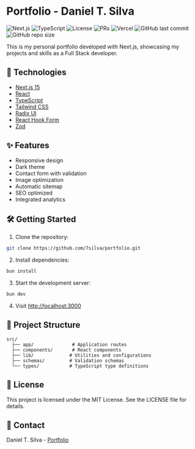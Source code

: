 # Portfolio - Daniel T. Silva

![Next.js](https://img.shields.io/badge/Next.js-15-black)
![TypeScript](https://img.shields.io/badge/TypeScript-5-blue)
![License](https://img.shields.io/badge/license-MIT-green)
![PRs](https://img.shields.io/badge/PRs-welcome-brightgreen)
![Vercel](https://vercelbadge.vercel.app/api/7silva/portfolio)
![GitHub last commit](https://img.shields.io/github/last-commit/7silva/portfolio)
![GitHub repo size](https://img.shields.io/github/repo-size/7silva/portfolio)

This is my personal portfolio developed with Next.js, showcasing my projects and skills as a Full Stack developer.

## 🚀 Technologies

- [Next.js 15](https://nextjs.org/)
- [React](https://reactjs.org/)
- [TypeScript](https://www.typescriptlang.org/)
- [Tailwind CSS](https://tailwindcss.com/)
- [Radix UI](https://www.radix-ui.com/)
- [React Hook Form](https://react-hook-form.com/)
- [Zod](https://github.com/colinhacks/zod)

## ✨ Features

- Responsive design
- Dark theme
- Contact form with validation
- Image optimization
- Automatic sitemap
- SEO optimized
- Integrated analytics

## 🛠️ Getting Started

1. Clone the repository:
```bash
git clone https://github.com/7silva/portfolio.git
```

2. Install dependencies:
```bash
bun install
```

3. Start the development server:
```bash
bun dev
```

4. Visit [http://localhost:3000](http://localhost:3000)

## 📁 Project Structure

```
src/
  ├── app/              # Application routes
  ├── components/       # React components
  ├── lib/             # Utilities and configurations
  ├── schemas/         # Validation schemas
  └── types/           # TypeScript type definitions
```

## 📝 License

This project is licensed under the MIT License. See the LICENSE file for details.

## 🤝 Contact

Daniel T. Silva - [Portfolio](https://7silva.vercel.app)